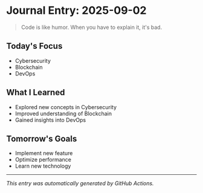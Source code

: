 # Journal Entry: 2025-09-02

> Code is like humor. When you have to explain it, it's bad.

## Today's Focus
- Cybersecurity
- Blockchain
- DevOps

## What I Learned
- Explored new concepts in Cybersecurity
- Improved understanding of Blockchain
- Gained insights into DevOps

## Tomorrow's Goals
- Implement new feature
- Optimize performance
- Learn new technology

---
*This entry was automatically generated by GitHub Actions.*